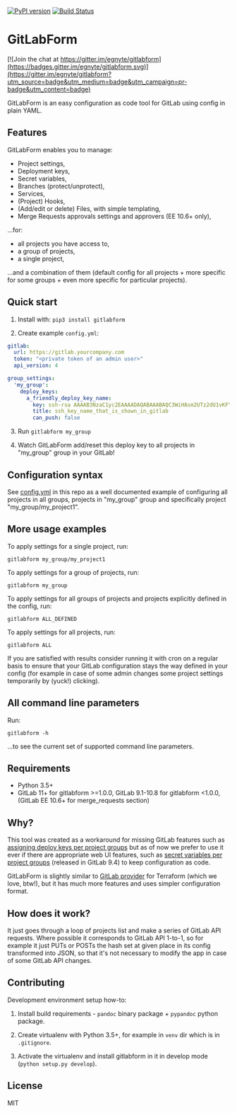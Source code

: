 [![PyPI version](https://badge.fury.io/py/gitlabform.svg)](https://badge.fury.io/py/gitlabform)
[![Build Status](https://travis-ci.org/egnyte/gitlabform.svg?branch=master)](https://travis-ci.org/egnyte/gitlabform)

# GitLabForm

[![Join the chat at https://gitter.im/egnyte/gitlabform](https://badges.gitter.im/egnyte/gitlabform.svg)](https://gitter.im/egnyte/gitlabform?utm_source=badge&utm_medium=badge&utm_campaign=pr-badge&utm_content=badge)

GitLabForm is an easy configuration as code tool for GitLab using config in plain YAML.

## Features

GitLabForm enables you to manage:

* Project settings,
* Deployment keys,
* Secret variables,
* Branches (protect/unprotect),
* Services,
* (Project) Hooks,
* (Add/edit or delete) Files, with simple templating,
* Merge Requests approvals settings and approvers (EE 10.6+ only),

...for:

* all projects you have access to,
* a group of projects,
* a single project,

...and a combination of them (default config for all projects + more specific for some groups + even more specific for particular projects).

## Quick start

1. Install with: `pip3 install gitlabform`

2. Create example `config.yml`:

```yaml
gitlab:
  url: https://gitlab.yourcompany.com
  token: "<private token of an admin user>"
  api_version: 4

group_settings:
  'my_group':
    deploy_keys:
      a_friendly_deploy_key_name:
        key: ssh-rsa AAAAB3NzaC1yc2EAAAADAQABAAABAQC3WiHAsm2UTz2dU1vKFYUGfHI1p5fIv84BbtV/9jAKvZhVHDqMa07PgVtkttjvDC8bA1kezhOBKcO0KNzVoDp0ENq7WLxFyLFMQ9USf8LmOY70uV/l8Gpcn1ZT7zRBdEzUUgF/PjZukqVtuHqf9TCO8Ekvjag9XRfVNadKs25rbL60oqpIpEUqAbmQ4j6GFcfBBBPuVlKfidI6O039dAnDUsmeafwCOhEvQmF+N5Diauw3Mk+9TMKNlOWM+pO2DKxX9LLLWGVA9Dqr6dWY0eHjWKUmk2B1h1HYW+aUyoWX2TGsVX9DlNY7CKiQGsL5MRH9IXKMQ8cfMweKoEcwSSXJ
        title: ssh_key_name_that_is_shown_in_gitlab
        can_push: false
```

3. Run `gitlabform my_group`

4. Watch GitLabForm add/reset this deploy key to all projects in "my_group" group in your GitLab!
 
## Configuration syntax

See [config.yml](https://github.com/egnyte/gitlabform/blob/master/config.yml) in this repo as a well documented example of configuring all projects in all groups,
projects in "my_group" group and specifically project "my_group/my_project1".

## More usage examples

To apply settings for a single project, run:

```gitlabform my_group/my_project1```

To apply settings for a group of projects, run:

```gitlabform my_group```

To apply settings for all groups of projects and projects explicitly defined in the config, run:

```gitlabform ALL_DEFINED```

To apply settings for all projects, run:

```gitlabform ALL```

If you are satisfied with results consider running it with cron on a regular basis to ensure that your
GitLab configuration stays the way defined in your config (for example in case of some admin changes
some project settings temporarily by (yuck!) clicking).

## All command line parameters

Run:

```gitlabform -h```

...to see the current set of supported command line parameters.

## Requirements

* Python 3.5+
* GitLab 11+ for gitlabform >=1.0.0, GitLab 9.1-10.8 for gitlabform <1.0.0, (GitLab EE 10.6+ for merge_requests section)

## Why?

This tool was created as a workaround for missing GitLab features such as [assigning deploy keys per project groups](https://gitlab.com/gitlab-org/gitlab-ce/issues/3890)
but as of now we prefer to use it ever if there are appropriate web UI features, such as [secret variables per project groups](https://gitlab.com/gitlab-org/gitlab-ce/issues/12729) 
(released in GitLab 9.4) to keep configuration as code.

GitLabForm is slightly similar to [GitLab provider](https://www.terraform.io/docs/providers/gitlab/index.html) for Terraform (which we love, btw!),
but it has much more features and uses simpler configuration format.

## How does it work?

It just goes through a loop of projects list and make a series of GitLab API requests. Where possible it corresponds to
GitLab API 1-to-1, so for example it just PUTs or POSTs the hash set at given place in its config transformed into JSON,
so that it's not necessary to modify the app in case of some GitLab API changes.

## Contributing

Development environment setup how-to:

1. Install build requirements - `pandoc` binary package + `pypandoc` python package.

2. Create virtualenv with Python 3.5+, for example in `venv` dir which is in `.gitignore`.

3. Activate the virtualenv and install gitlabform in it in develop mode (`python setup.py develop`).

## License

MIT
